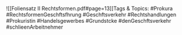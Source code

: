 
![[Foliensatz II Rechtsformen.pdf#page=13]]Tags & Topics:
   #Prokura
   #RechtsformenGeschftsfhrung
   #Geschftsverkehr
   #Rechtshandlungen
   #Prokuristin
   #Handelsgewerbes
   #Grundstcke
   #denGeschftsverkehr
   #schlieenArbeitnehmer